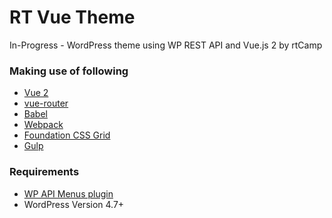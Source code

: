 # RT Vue Theme
In-Progress - WordPress theme using WP REST API and Vue.js 2 by rtCamp

### Making use of following  
* [Vue 2](http://vuejs.org)
* [vue-router](https://github.com/vuejs/vue-router)
* [Babel](https://babeljs.io)
* [Webpack](https://webpack.js.org/)
* [Foundation CSS Grid](http://foundation.zurb.com/grid.html)
* [Gulp](http://gulpjs.com/)

### Requirements 
* [WP API Menus plugin](https://wordpress.org/plugins/wp-api-menus/)
* WordPress Version 4.7+
